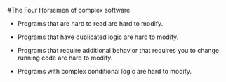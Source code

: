 #The Four Horsemen of complex software

* Programs that are hard to read are hard to modify.

* Programs that have duplicated logic are hard to modify.

* Programs that require additional behavior that requires you to change running code are hard to modify.

* Programs with complex conditional logic are hard to modify.